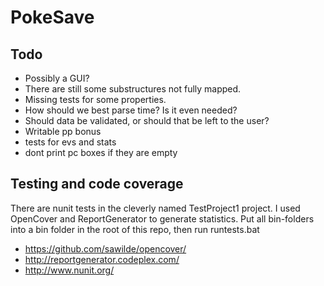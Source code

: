PokeSave
========

Todo
----
* Possibly a GUI?
* There are still some substructures not fully mapped.
* Missing tests for some properties.
* How should we best parse time? Is it even needed?
* Should data be validated, or should that be left to the user?
* Writable pp bonus
* tests for evs and stats
* dont print pc boxes if they are empty

Testing and code coverage
-------------------------
There are nunit tests in the cleverly named TestProject1 project.
I used OpenCover and ReportGenerator to generate statistics.
Put all bin-folders into a bin folder in the root of this repo, then run runtests.bat

* https://github.com/sawilde/opencover/
* http://reportgenerator.codeplex.com/
* http://www.nunit.org/

